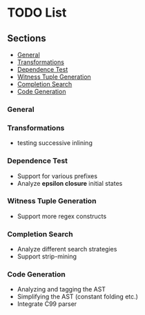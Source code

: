 # TODO List

## Sections
* [General](#general)
* [Transformations](#transformations)
* [Dependence Test](#dependence-test)
* [Witness Tuple Generation](#witness-tuple-generation)
* [Completion Search](#completion-search)
* [Code Generation](#code-generation)

### General

### Transformations
* testing successive inlining

### Dependence Test
* Support for various prefixes
* Analyze __epsilon closure__ initial states

### Witness Tuple Generation
* Support more regex constructs 

### Completion Search
* Analyze different search strategies
* Support strip-mining

### Code Generation
* Analyzing and tagging the AST 
* Simplifying the AST (constant folding etc.)
* Integrate C99 parser

         